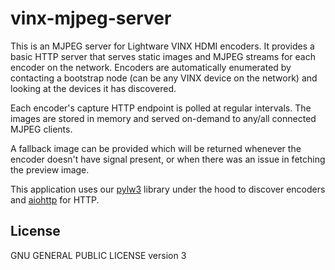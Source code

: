 # vinx-mjpeg-server

This is an MJPEG server for Lightware VINX HDMI encoders. It provides a basic HTTP server that serves static images and 
MJPEG streams for each encoder on the network. Encoders are automatically enumerated by contacting a bootstrap node
(can be any VINX device on the network) and looking at the devices it has discovered.

Each encoder's capture HTTP endpoint is polled at regular intervals. The images are stored in memory and served 
on-demand to any/all connected MJPEG clients.

A fallback image can be provided which will be returned whenever the encoder doesn't have signal present, or when 
there was an issue in fetching the preview image.

This application uses our [pylw3](https://github.com/NitorCreations/pylw3) library under the hood to discover encoders 
and [aiohttp](https://github.com/aio-libs/aiohttp) for HTTP.

## License

GNU GENERAL PUBLIC LICENSE version 3
